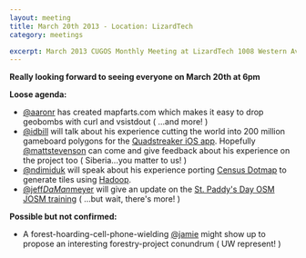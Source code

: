 ```yaml
---
layout: meeting
title: March 20th 2013 - Location: LizardTech
category: meetings

excerpt: March 2013 CUGOS Monthly Meeting at LizardTech 1008 Western Ave, Seattle, WA 98104 (6pm)
---
```

 
__Really looking forward to seeing everyone on March 20th at 6pm__

__Loose agenda:__

* [@aaronr](https://github.com/aaronr) has created mapfarts.com which makes it easy to drop geobombs with curl and vsistdout ( ...and more! )
* [@idbill](https://github.com/idbill) will talk about his experience cutting the world into 200 million gameboard polygons for the [Quadstreaker iOS app](https://itunes.apple.com/us/app/quadstreaker/id594669001?mt=8). Hopefully [@mattstevenson](http://coregis.net) can come and give feedback about his experience on the project too ( Siberia...you matter to us! )
* [@ndimiduk](https://github.com/ndimiduk) will speak about his experience porting [Census Dotmap](http://bmander.com/dotmap/index.html) to generate tiles using [Hadoop](http://hadoop.apache.org/).
* [@jeff*DaMan*meyer](https://github.com/GWHAThistory) will give an update on the [St. Paddy's Day OSM JOSM training](http://www.meetup.com/OpenStreetMap-Seattle/events/107558542/) ( ...but wait, there's more! )

__Possible but not confirmed:__

* A forest-hoarding-cell-phone-wielding [@jamie](https://groups.google.com/forum/?fromgroups=#!topic/cugos/JyUQ0pLFGMw) might show up to propose an interesting forestry-project conundrum ( UW represent! )
